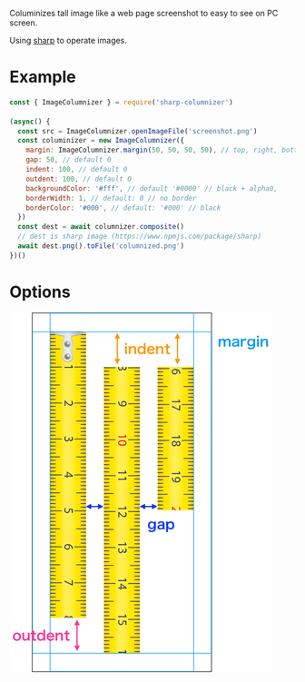 Columinizes tall image like a web page screenshot to easy to see on PC screen.

Using [sharp](https://www.npmjs.com/package/sharp) to operate images.

# Example

```javascript
const { ImageColumnizer } = require('sharp-columnizer')

(async() {
  const src = ImageColumnizer.openImageFile('screenshot.png')
  const columinizer = new ImageColumnizer({
    margin: ImageColumnizer.margin(50, 50, 50, 50), // top, right, bottom, left: default 0
    gap: 50, // default 0
    indent: 100, // default 0
    outdent: 100, // default 0
    backgroundColor: '#fff', // default '#0000' // black + alpha0,
    borderWidth: 1, // default: 0 // no border
    borderColor: '#000', // default: '#000' // black
  })
  const dest = await columnizer.composite()
  // dest is sharp image (https://www.npmjs.com/package/sharp)
  await dest.png().toFile('columnized.png')
})()
```

# Options

![Options](options.png)